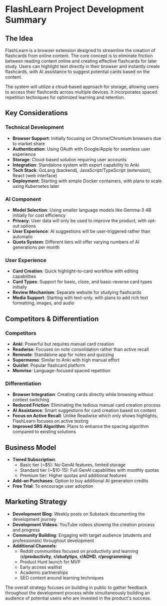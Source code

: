 # FlashLearn Project Development Summary

## The Idea

FlashLearn is a browser extension designed to streamline the creation of flashcards from online content. The core concept is to eliminate friction between reading content online and creating effective flashcards for later study. Users can highlight text directly in their browser and instantly create flashcards, with AI assistance to suggest potential cards based on the content.

The system will utilize a cloud-based approach for storage, allowing users to access their flashcards across multiple devices. It incorporates spaced repetition techniques for optimized learning and retention.

## Key Considerations

### Technical Development
- **Browser Support**: Initially focusing on Chrome/Chromium browsers due to market share
- **Authentication**: Using OAuth with Google/Apple for seamless user experience
- **Storage**: Cloud-based solution requiring user accounts
- **Integration**: Standalone system with export capability to Anki
- **Tech Stack**: GoLang (backend), JavaScript/TypeScript (extension), React (web interface)
- **Deployment**: Starting with simple Docker containers, with plans to scale using Kubernetes later

### AI Component
- **Model Selection**: Using smaller language models like Gemma-3 4B initially for cost efficiency
- **Privacy**: User data will only be used to improve the product, with opt-out options
- **User Experience**: AI suggestions will be user-triggered rather than automatic
- **Quota System**: Different tiers will offer varying numbers of AI generations per month

### User Experience
- **Card Creation**: Quick highlight-to-card workflow with editing capabilities
- **Card Types**: Support for basic, cloze, and basic-reverse card types initially
- **Review Mechanism**: Separate website for studying flashcards
- **Media Support**: Starting with text-only, with plans to add rich text formatting, images, and audio

## Competitors & Differentiation

### Competitors
- **Anki**: Powerful but requires manual card creation
- **Readwise**: Focuses on note consolidation rather than active recall
- **Remnote**: Standalone app for notes and quizzing
- **Supermemo**: Similar to Anki with high manual effort
- **Quizlet**: Popular flashcard platform
- **Memrise**: Language-focused spaced repetition

### Differentiation
- **Browser Integration**: Creating cards directly while browsing without context switching
- **Reduced Friction**: Eliminating the tedious manual card creation process
- **AI Assistance**: Smart suggestions for card creation based on content
- **Focus on Active Recall**: Unlike Readwise which only shows highlights, FlashLearn focuses on active testing
- **Improved SRS Algorithm**: Plans to enhance the spacing algorithm compared to existing solutions

## Business Model

- **Tiered Subscription**:
  - Basic tier (~$5): No GenAI features, limited storage
  - Standard tier (~$10-15): Full GenAI capabilities with monthly quotas
  - Premium tier: Higher quotas and additional features
- **Add-on Purchases**: Option to buy additional AI generation credits
- **Free Trial**: To encourage user adoption

## Marketing Strategy

- **Development Blog**: Weekly posts on Substack documenting the development journey
- **Development Videos**: YouTube videos showing the creation process and progress
- **Community Building**: Engaging with target audience (students and professionals) throughout development
- **Additional Channels**:
  - Reddit communities focused on productivity and learning (**r/productivity**, **r/studytips**, **r/ADHD**, **r/programming**)
  - Product Hunt launch for MVP
  - Early access waitlist
  - Academic partnerships
  - SEO content around learning techniques

The overall strategy focuses on building in public to gather feedback throughout the development process while simultaneously building an audience of potential users who are invested in the product's success.
